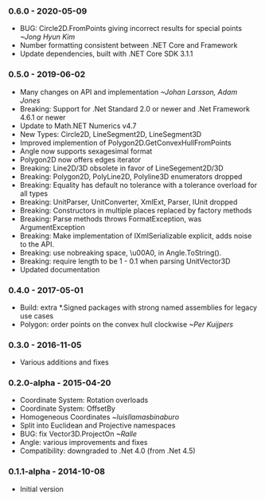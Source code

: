 ### 0.6.0 - 2020-05-09
* BUG: Circle2D.FromPoints giving incorrect results for special points *~Jong Hyun Kim*
* Number formatting consistent between .NET Core and Framework
* Update dependencies, built with .NET Core SDK 3.1.1

### 0.5.0 - 2019-06-02
* Many changes on API and implementation *~Johan Larsson, Adam Jones*
* Breaking: Support for .Net Standard 2.0 or newer and .Net Framework 4.6.1 or newer
* Update to Math.NET Numerics v4.7
* New Types: Circle2D, LineSegment2D, LineSegment3D
* Improved implemention of Polygon2D.GetConvexHullFromPoints
* Angle now supports sexagesimal format
* Polygon2D now offers edges iterator
* Breaking: Line2D/3D obsolete in favor of LineSegement2D/3D
* Breaking: Polygon2D, PolyLine2D, Polyline3D enumerators dropped
* Breaking: Equality has default no tolerance with a tolerance overload for all types
* Breaking: UnitParser, UnitConverter, XmlExt, Parser, IUnit dropped
* Breaking: Constructors in multiple places replaced by factory methods
* Breaking: Parse methods throws FormatException, was ArgumentException
* Breaking: Make implementation of IXmlSerializable explicit, adds noise to the API.
* Breaking: use nobreaking space, \u00A0, in Angle.ToString().
* Breaking: require length to be 1 - 0.1 when parsing UnitVector3D
* Updated documentation

### 0.4.0 - 2017-05-01
* Build: extra *.Signed packages with strong named assemblies for legacy use cases
* Polygon: order points on the convex hull clockwise *~Per Kuijpers*

### 0.3.0 - 2016-11-05
* Various additions and fixes

### 0.2.0-alpha - 2015-04-20
* Coordinate System: Rotation overloads
* Coordinate System: OffsetBy
* Homogeneous Coordinates *~luisllamasbinaburo*
* Split into Euclidean and Projective namespaces
* BUG: fix Vector3D.ProjectOn *~Ralle*
* Angle: various improvements and fixes
* Compatibility: downgraded to .Net 4.0 (from .Net 4.5)

### 0.1.1-alpha - 2014-10-08
* Initial version

